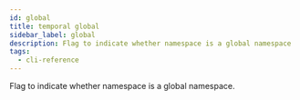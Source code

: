 ```yaml
---
id: global
title: temporal global
sidebar_label: global
description: Flag to indicate whether namespace is a global namespace
tags:
  - cli-reference
---
```


Flag to indicate whether namespace is a global namespace.
